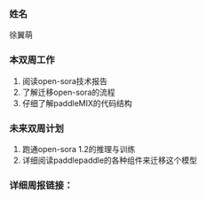 ### 姓名

徐翼萌

### 本双周工作

1. 阅读open-sora技术报告
2. 了解迁移open-sora的流程
3. 仔细了解paddleMIX的代码结构
 
### 未来双周计划

1. 跑通open-sora 1.2的推理与训练
2. 详细阅读paddlepaddle的各种组件来迁移这个模型

### 详细周报链接：


